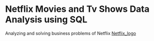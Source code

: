 # Netflix Movies and Tv Shows Data Analysis using SQL
Analyzing and solving business problems of Netflix
[Netflix_logo](https://github.com/Rakesh121425/Netflix_sql_project/blob/main/Netflix_2015_logo.svg.png)
